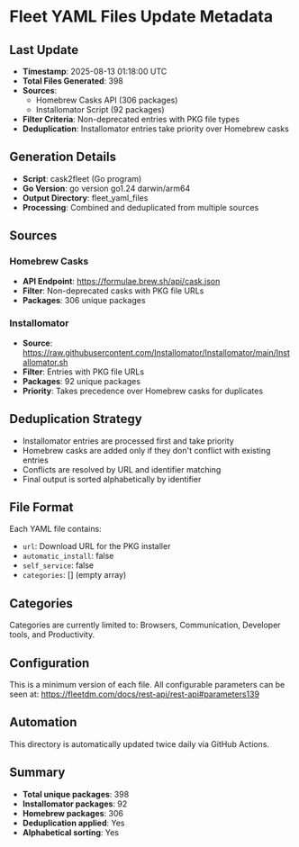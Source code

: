 # Fleet YAML Files Update Metadata

## Last Update
- **Timestamp**: 2025-08-13 01:18:00 UTC
- **Total Files Generated**: 398
- **Sources**: 
  - Homebrew Casks API (306 packages)
  - Installomator Script (92 packages)
- **Filter Criteria**: Non-deprecated entries with PKG file types
- **Deduplication**: Installomator entries take priority over Homebrew casks

## Generation Details
- **Script**: cask2fleet (Go program)
- **Go Version**: go version go1.24 darwin/arm64
- **Output Directory**: fleet_yaml_files
- **Processing**: Combined and deduplicated from multiple sources

## Sources

### Homebrew Casks
- **API Endpoint**: https://formulae.brew.sh/api/cask.json
- **Filter**: Non-deprecated casks with PKG file URLs
- **Packages**: 306 unique packages

### Installomator
- **Source**: https://raw.githubusercontent.com/Installomator/Installomator/main/Installomator.sh
- **Filter**: Entries with PKG file URLs
- **Packages**: 92 unique packages
- **Priority**: Takes precedence over Homebrew casks for duplicates

## Deduplication Strategy
- Installomator entries are processed first and take priority
- Homebrew casks are added only if they don't conflict with existing entries
- Conflicts are resolved by URL and identifier matching
- Final output is sorted alphabetically by identifier

## File Format
Each YAML file contains:
- `url`: Download URL for the PKG installer
- `automatic_install`: false
- `self_service`: false  
- `categories`: [] (empty array)

## Categories
Categories are currently limited to: Browsers, Communication, Developer tools, and Productivity.

## Configuration
This is a minimum version of each file. All configurable parameters can be seen at:
https://fleetdm.com/docs/rest-api/rest-api#parameters139

## Automation
This directory is automatically updated twice daily via GitHub Actions.

## Summary
- **Total unique packages**: 398
- **Installomator packages**: 92
- **Homebrew packages**: 306
- **Deduplication applied**: Yes
- **Alphabetical sorting**: Yes
